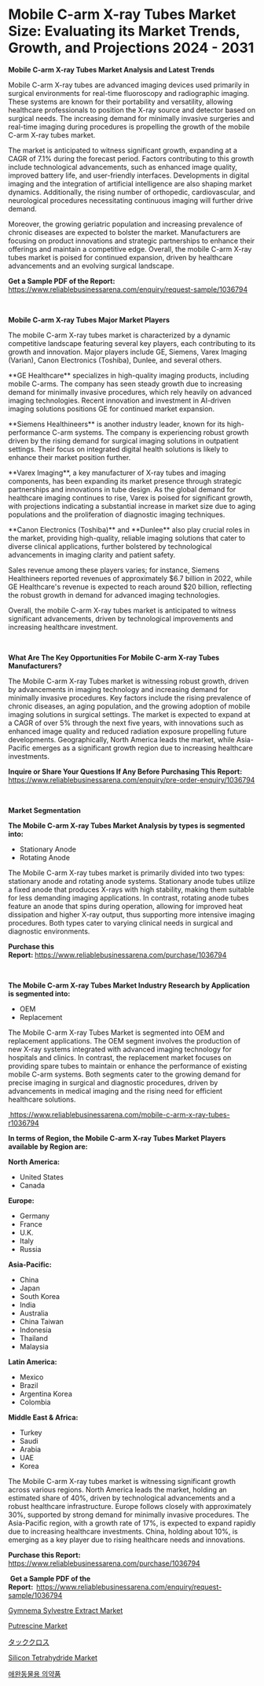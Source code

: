 <p><h1>Mobile C-arm X-ray Tubes Market Size: Evaluating its Market Trends, Growth, and Projections 2024 - 2031</h1></p><p><strong>Mobile C-arm X-ray Tubes Market Analysis and Latest Trends</strong></p>
<p><p>Mobile C-arm X-ray tubes are advanced imaging devices used primarily in surgical environments for real-time fluoroscopy and radiographic imaging. These systems are known for their portability and versatility, allowing healthcare professionals to position the X-ray source and detector based on surgical needs. The increasing demand for minimally invasive surgeries and real-time imaging during procedures is propelling the growth of the mobile C-arm X-ray tubes market.</p><p>The market is anticipated to witness significant growth, expanding at a CAGR of 7.1% during the forecast period. Factors contributing to this growth include technological advancements, such as enhanced image quality, improved battery life, and user-friendly interfaces. Developments in digital imaging and the integration of artificial intelligence are also shaping market dynamics. Additionally, the rising number of orthopedic, cardiovascular, and neurological procedures necessitating continuous imaging will further drive demand.</p><p>Moreover, the growing geriatric population and increasing prevalence of chronic diseases are expected to bolster the market. Manufacturers are focusing on product innovations and strategic partnerships to enhance their offerings and maintain a competitive edge. Overall, the mobile C-arm X-ray tubes market is poised for continued expansion, driven by healthcare advancements and an evolving surgical landscape.</p></p>
<p><strong>Get a Sample PDF of the Report:&nbsp;</strong> <a href="https://www.reliablebusinessarena.com/enquiry/request-sample/1036794">https://www.reliablebusinessarena.com/enquiry/request-sample/1036794</a></p>
<p>&nbsp;</p>
<p><strong>Mobile C-arm X-ray Tubes Major Market Players</strong></p>
<p><p>The mobile C-arm X-ray tubes market is characterized by a dynamic competitive landscape featuring several key players, each contributing to its growth and innovation. Major players include GE, Siemens, Varex Imaging (Varian), Canon Electronics (Toshiba), Dunlee, and several others.</p><p>**GE Healthcare** specializes in high-quality imaging products, including mobile C-arms. The company has seen steady growth due to increasing demand for minimally invasive procedures, which rely heavily on advanced imaging technologies. Recent innovation and investment in AI-driven imaging solutions positions GE for continued market expansion.</p><p>**Siemens Healthineers** is another industry leader, known for its high-performance C-arm systems. The company is experiencing robust growth driven by the rising demand for surgical imaging solutions in outpatient settings. Their focus on integrated digital health solutions is likely to enhance their market position further.</p><p>**Varex Imaging**, a key manufacturer of X-ray tubes and imaging components, has been expanding its market presence through strategic partnerships and innovations in tube design. As the global demand for healthcare imaging continues to rise, Varex is poised for significant growth, with projections indicating a substantial increase in market size due to aging populations and the proliferation of diagnostic imaging techniques.</p><p>**Canon Electronics (Toshiba)** and **Dunlee** also play crucial roles in the market, providing high-quality, reliable imaging solutions that cater to diverse clinical applications, further bolstered by technological advancements in imaging clarity and patient safety.</p><p>Sales revenue among these players varies; for instance, Siemens Healthineers reported revenues of approximately $6.7 billion in 2022, while GE Healthcare's revenue is expected to reach around $20 billion, reflecting the robust growth in demand for advanced imaging technologies.</p><p>Overall, the mobile C-arm X-ray tubes market is anticipated to witness significant advancements, driven by technological improvements and increasing healthcare investment.</p></p>
<p>&nbsp;</p>
<p><strong>What Are The Key Opportunities For Mobile C-arm X-ray Tubes Manufacturers?</strong></p>
<p><p>The Mobile C-arm X-ray Tubes market is witnessing robust growth, driven by advancements in imaging technology and increasing demand for minimally invasive procedures. Key factors include the rising prevalence of chronic diseases, an aging population, and the growing adoption of mobile imaging solutions in surgical settings. The market is expected to expand at a CAGR of over 5% through the next five years, with innovations such as enhanced image quality and reduced radiation exposure propelling future developments. Geographically, North America leads the market, while Asia-Pacific emerges as a significant growth region due to increasing healthcare investments.</p></p>
<p><strong>Inquire or Share Your Questions If Any Before Purchasing This Report:</strong> <a href="https://www.reliablebusinessarena.com/enquiry/pre-order-enquiry/1036794">https://www.reliablebusinessarena.com/enquiry/pre-order-enquiry/1036794</a></p>
<p>&nbsp;</p>
<p><strong>Market Segmentation</strong></p>
<p><strong>The Mobile C-arm X-ray Tubes Market Analysis by types is segmented into:</strong></p>
<p><ul><li>Stationary Anode</li><li>Rotating Anode</li></ul></p>
<p><p>The Mobile C-arm X-ray tubes market is primarily divided into two types: stationary anode and rotating anode systems. Stationary anode tubes utilize a fixed anode that produces X-rays with high stability, making them suitable for less demanding imaging applications. In contrast, rotating anode tubes feature an anode that spins during operation, allowing for improved heat dissipation and higher X-ray output, thus supporting more intensive imaging procedures. Both types cater to varying clinical needs in surgical and diagnostic environments.</p></p>
<p><strong>Purchase this Report:&nbsp;</strong><a href="https://www.reliablebusinessarena.com/purchase/1036794">https://www.reliablebusinessarena.com/purchase/1036794</a></p>
<p>&nbsp;</p>
<p><strong>The Mobile C-arm X-ray Tubes Market Industry Research by Application is segmented into:</strong></p>
<p><ul><li>OEM</li><li>Replacement</li></ul></p>
<p><p>The Mobile C-arm X-ray Tubes Market is segmented into OEM and replacement applications. The OEM segment involves the production of new X-ray systems integrated with advanced imaging technology for hospitals and clinics. In contrast, the replacement market focuses on providing spare tubes to maintain or enhance the performance of existing mobile C-arm systems. Both segments cater to the growing demand for precise imaging in surgical and diagnostic procedures, driven by advancements in medical imaging and the rising need for efficient healthcare solutions.</p></p>
<p><a href="https://www.reliablebusinessarena.com/mobile-c-arm-x-ray-tubes-r1036794">&nbsp;https://www.reliablebusinessarena.com/mobile-c-arm-x-ray-tubes-r1036794</a></p>
<p><strong>In terms of Region, the Mobile C-arm X-ray Tubes Market Players available by Region are:</strong></p>
<p>
    <p> <strong> North America: </strong>
        <ul>
            <li>United States</li>
            <li>Canada</li>
        </ul>
        </p> 
    <p> <strong> Europe: </strong>
        <ul>
            <li>Germany</li>
            <li>France</li>
            <li>U.K.</li>
            <li>Italy</li>
            <li>Russia</li>
        </ul>
        </p> 
    <p> <strong> Asia-Pacific: </strong>
        <ul>
            <li>China</li>
            <li>Japan</li>
            <li>South Korea</li>
            <li>India</li>
            <li>Australia</li>
            <li>China Taiwan</li>
            <li>Indonesia</li>
            <li>Thailand</li>
            <li>Malaysia</li>
        </ul>
        </p> 
    <p> <strong> Latin America: </strong>
        <ul>
            <li>Mexico</li>
            <li>Brazil</li>
            <li>Argentina Korea</li>
            <li>Colombia</li>
        </ul>
        </p> 
    <p> <strong> Middle East & Africa: </strong>
        <ul>
            <li>Turkey</li>
            <li>Saudi</li>
            <li>Arabia</li>
            <li>UAE</li>
            <li>Korea</li>
        </ul>
    </p>
    </p>
<p><p>The Mobile C-arm X-ray tubes market is witnessing significant growth across various regions. North America leads the market, holding an estimated share of 40%, driven by technological advancements and a robust healthcare infrastructure. Europe follows closely with approximately 30%, supported by strong demand for minimally invasive procedures. The Asia-Pacific region, with a growth rate of 17%, is expected to expand rapidly due to increasing healthcare investments. China, holding about 10%, is emerging as a key player due to rising healthcare needs and innovations.</p></p>
<p><strong>Purchase this Report: </strong><a href="https://www.reliablebusinessarena.com/purchase/1036794">https://www.reliablebusinessarena.com/purchase/1036794</a></p>
<p>&nbsp;<strong>Get a Sample PDF of the Report:&nbsp;&nbsp;</strong><a href="https://www.reliablebusinessarena.com/enquiry/request-sample/1036794">https://www.reliablebusinessarena.com/enquiry/request-sample/1036794</a></p>
<p><strong></strong></p>
<p><p><a href="https://www.linkedin.com/pulse/global-perspectives-gymnema-sylvestre-extract-market-trends-challenges-wyhkc?trackingId=sq0f6tvkTzO0GanzPj2e7w%3D%3D">Gymnema Sylvestre Extract Market</a></p><p><a href="https://issuu.com/reportprime-2/docs/putrescine-market-size-2030.pptx_9dcb9a71c3c181">Putrescine Market</a></p><p><a href="https://medium.com/@ismaelblick2023/tack-cloth-market-%E3%81%AF-%E3%82%B3%E3%82%B9%E3%83%88%E7%AE%A1%E7%90%86%E3%81%A8%E5%8A%B9%E7%8E%87%E5%90%91%E4%B8%8A%E3%82%92%E5%84%AA%E5%85%88%E3%81%97%E3%81%BE%E3%81%99-%E3%81%95%E3%82%89%E3%81%AB-%E5%A0%B1%E5%91%8A%E6%9B%B8%E3%81%AF%E5%B8%82%E5%A0%B4%E3%81%AE%E9%9C%80%E8%A6%81%E9%9D%A2%E3%81%A8%E4%BE%9B%E7%B5%A6%E9%9D%A2%E3%81%AE%E4%B8%A1%E6%96%B9%E3%82%92%E3%82%AB%E3%83%90%E3%83%BC%E3%81%97%E3%81%A6%E3%81%84%E3%81%BE%E3%81%99-tack-cloth-%E5%B8%82%E5%A0%B4%E3%81%AF-2024-%E3%81%8B%E3%82%89-12-9-035d9974f93a">タッククロス</a></p><p><a href="https://issuu.com/reportprime-2/docs/silicon-tetrahydride-market-size-20_ae37d362a9f939">Silicon Tetrahydride Market</a></p><p><a href="https://medium.com/@prestonfrittysch568667/%EC%84%B8%EA%B3%84-pet-veterinary-drug-market-%EC%9D%80-2024%EC%97%90%EC%84%9C-2031%EB%A1%9C-%EC%97%B0%ED%8F%89%EA%B7%A0-%EC%A6%9D%EA%B0%80%EC%9C%A8%EC%9D%84-%EB%B3%B4%EC%9D%BC-%EA%B2%83%EC%9C%BC%EB%A1%9C-%EC%98%88%EC%83%81%EB%90%A9%EB%8B%88%EB%8B%A4-5a40195a438d">애완동물용 의약품</a></p></p>